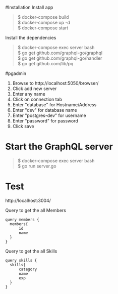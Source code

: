#Installation
Install app

> $ docker-compose build\
$ docker-compose up -d\
$ docker-compose start

Install the dependencies

> $ docker-compose exec server bash\
$ go get github.com/graphql-go/graphql\
$ go get github.com/graphql-go/handler\
$ go get github.com/lib/pq

#pgadmin
1. Browse to http://localhost:5050/browser/
2. Click add new server
3. Enter any name
4. Click on connection tab
5. Enter "database" for Hostname/Address
6. Enter "dev" for database name
7. Enter "postgres-dev" for username
8. Enter "password" for password
9. Click save

# Start the GraphQL server
> $ docker-compose exec server bash\
$ go run server.go

# Test
http://localhost:3004/

Query to get the all Members
```
query members {
  members{
      id
      name
  }
}
```
Query to get the all Skills
```
query skills {
  skills{
      category
      name
      exp
  }
}
```